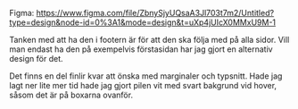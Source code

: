 Figma: https://www.figma.com/file/ZbnySjyUQsaA3Jl703t7m2/Untitled?type=design&node-id=0%3A1&mode=design&t=uXp4jUIcX0MMxU9M-1

Tanken med att ha den i footern är för att den ska följa med på alla sidor.
Vill man endast ha den på exempelvis förstasidan har jag gjort en alternativ design för det.

Det finns en del finlir kvar att önska med marginaler och typsnitt.
Hade jag lagt ner lite mer tid hade jag gjort pilen vit med svart bakgrund vid hover, såsom det är på boxarna ovanför.
